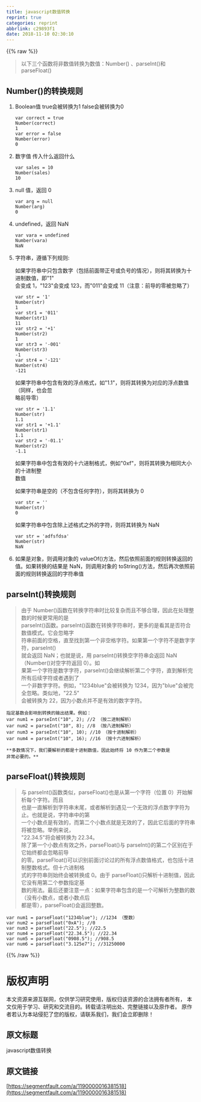 ```yaml
---
title: javascript数值转换
reprint: true
categories: reprint
abbrlink: c29893f1
date: 2018-11-10 02:30:10
---
```


{{% raw %}}
<blockquote>&#x4EE5;&#x4E0B;&#x4E09;&#x4E2A;&#x51FD;&#x6570;&#x5C06;&#x975E;&#x6570;&#x503C;&#x8F6C;&#x6362;&#x4E3A;&#x6570;&#x503C;&#xFF1A;Number() &#x3001;parseInt()&#x548C; parseFloat()</blockquote><h2 id="articleHeader0">Number()&#x7684;&#x8F6C;&#x6362;&#x89C4;&#x5219;</h2><ol><li><p>Boolean&#x503C; true&#x4F1A;&#x88AB;&#x8F6C;&#x6362;&#x4E3A;1 false&#x4F1A;&#x88AB;&#x8F6C;&#x6362;&#x4E3A;0</p><div class="widget-codetool" style="display:none"><div class="widget-codetool--inner"><span class="selectCode code-tool" data-toggle="tooltip" data-placement="top" title="" data-original-title="&#x5168;&#x9009;"></span> <span type="button" class="copyCode code-tool" data-toggle="tooltip" data-placement="top" data-clipboard-text="var correct = true
Number(correct)
1
var error = false
Number(error)
0" title="" data-original-title="&#x590D;&#x5236;"></span> <span type="button" class="saveToNote code-tool" data-toggle="tooltip" data-placement="top" title="" data-original-title="&#x653E;&#x8FDB;&#x7B14;&#x8BB0;"></span></div></div><pre class="hljs stylus"><code><span class="hljs-selector-tag">var</span> correct = true
<span class="hljs-function"><span class="hljs-title">Number</span><span class="hljs-params">(correct)</span></span>
<span class="hljs-number">1</span>
<span class="hljs-selector-tag">var</span> error = false
<span class="hljs-function"><span class="hljs-title">Number</span><span class="hljs-params">(error)</span></span>
<span class="hljs-number">0</span></code></pre></li><li><p>&#x6570;&#x5B57;&#x503C; &#x4F20;&#x5165;&#x4EC0;&#x4E48;&#x8FD4;&#x56DE;&#x4EC0;&#x4E48;</p><div class="widget-codetool" style="display:none"><div class="widget-codetool--inner"><span class="selectCode code-tool" data-toggle="tooltip" data-placement="top" title="" data-original-title="&#x5168;&#x9009;"></span> <span type="button" class="copyCode code-tool" data-toggle="tooltip" data-placement="top" data-clipboard-text="var sales = 10
Number(sales)
10" title="" data-original-title="&#x590D;&#x5236;"></span> <span type="button" class="saveToNote code-tool" data-toggle="tooltip" data-placement="top" title="" data-original-title="&#x653E;&#x8FDB;&#x7B14;&#x8BB0;"></span></div></div><pre class="hljs stylus"><code><span class="hljs-selector-tag">var</span> sales = <span class="hljs-number">10</span>
<span class="hljs-function"><span class="hljs-title">Number</span><span class="hljs-params">(sales)</span></span>
<span class="hljs-number">10</span></code></pre></li><li><p>null &#x503C;&#xFF0C;&#x8FD4;&#x56DE; 0</p><div class="widget-codetool" style="display:none"><div class="widget-codetool--inner"><span class="selectCode code-tool" data-toggle="tooltip" data-placement="top" title="" data-original-title="&#x5168;&#x9009;"></span> <span type="button" class="copyCode code-tool" data-toggle="tooltip" data-placement="top" data-clipboard-text="var arg = null
Number(arg)
0" title="" data-original-title="&#x590D;&#x5236;"></span> <span type="button" class="saveToNote code-tool" data-toggle="tooltip" data-placement="top" title="" data-original-title="&#x653E;&#x8FDB;&#x7B14;&#x8BB0;"></span></div></div><pre class="hljs stylus"><code><span class="hljs-selector-tag">var</span> arg = null
<span class="hljs-function"><span class="hljs-title">Number</span><span class="hljs-params">(arg)</span></span>
<span class="hljs-number">0</span></code></pre></li><li><p>undefined&#xFF0C;&#x8FD4;&#x56DE; NaN</p><div class="widget-codetool" style="display:none"><div class="widget-codetool--inner"><span class="selectCode code-tool" data-toggle="tooltip" data-placement="top" title="" data-original-title="&#x5168;&#x9009;"></span> <span type="button" class="copyCode code-tool" data-toggle="tooltip" data-placement="top" data-clipboard-text="var vara = undefined
Number(vara)
NaN" title="" data-original-title="&#x590D;&#x5236;"></span> <span type="button" class="saveToNote code-tool" data-toggle="tooltip" data-placement="top" title="" data-original-title="&#x653E;&#x8FDB;&#x7B14;&#x8BB0;"></span></div></div><pre class="hljs stylus"><code><span class="hljs-selector-tag">var</span> vara = undefined
<span class="hljs-function"><span class="hljs-title">Number</span><span class="hljs-params">(vara)</span></span>
NaN</code></pre></li><li><p>&#x5B57;&#x7B26;&#x4E32;&#xFF0C;&#x9075;&#x5FAA;&#x4E0B;&#x5217;&#x89C4;&#x5219;:</p><p>&#x5982;&#x679C;&#x5B57;&#x7B26;&#x4E32;&#x4E2D;&#x53EA;&#x5305;&#x542B;&#x6570;&#x5B57;&#xFF08;&#x5305;&#x62EC;&#x524D;&#x9762;&#x5E26;&#x6B63;&#x53F7;&#x6216;&#x8D1F;&#x53F7;&#x7684;&#x60C5;&#x51B5;&#xFF09;&#xFF0C;&#x5219;&#x5C06;&#x5176;&#x8F6C;&#x6362;&#x4E3A;&#x5341;&#x8FDB;&#x5236;&#x6570;&#x503C;&#xFF0C;&#x5373;&quot;1&quot;<br>&#x4F1A;&#x53D8;&#x6210; 1&#xFF0C;&quot;123&quot;&#x4F1A;&#x53D8;&#x6210; 123&#xFF0C;&#x800C;&quot;011&quot;&#x4F1A;&#x53D8;&#x6210; 11&#xFF08;&#x6CE8;&#x610F;&#xFF1A;&#x524D;&#x5BFC;&#x7684;&#x96F6;&#x88AB;&#x5FFD;&#x7565;&#x4E86;&#xFF09;</p><div class="widget-codetool" style="display:none"><div class="widget-codetool--inner"><span class="selectCode code-tool" data-toggle="tooltip" data-placement="top" title="" data-original-title="&#x5168;&#x9009;"></span> <span type="button" class="copyCode code-tool" data-toggle="tooltip" data-placement="top" data-clipboard-text="var str = &apos;1&apos;
Number(str)
1
var str1 = &apos;011&apos;
Number(str1)
11
var str2 = &apos;+1&apos;
Number(str2)
1
var str3 = &apos;-001&apos;
Number(str3)
-1
var str4 = &apos;-121&apos;
Number(str4)
-121" title="" data-original-title="&#x590D;&#x5236;"></span> <span type="button" class="saveToNote code-tool" data-toggle="tooltip" data-placement="top" title="" data-original-title="&#x653E;&#x8FDB;&#x7B14;&#x8BB0;"></span></div></div><pre class="hljs stylus"><code><span class="hljs-selector-tag">var</span> str = <span class="hljs-string">&apos;1&apos;</span>
<span class="hljs-function"><span class="hljs-title">Number</span><span class="hljs-params">(str)</span></span>
<span class="hljs-number">1</span>
<span class="hljs-selector-tag">var</span> str1 = <span class="hljs-string">&apos;011&apos;</span>
<span class="hljs-function"><span class="hljs-title">Number</span><span class="hljs-params">(str1)</span></span>
<span class="hljs-number">11</span>
<span class="hljs-selector-tag">var</span> str2 = <span class="hljs-string">&apos;+1&apos;</span>
<span class="hljs-function"><span class="hljs-title">Number</span><span class="hljs-params">(str2)</span></span>
<span class="hljs-number">1</span>
<span class="hljs-selector-tag">var</span> str3 = <span class="hljs-string">&apos;-001&apos;</span>
<span class="hljs-function"><span class="hljs-title">Number</span><span class="hljs-params">(str3)</span></span>
-<span class="hljs-number">1</span>
<span class="hljs-selector-tag">var</span> str4 = <span class="hljs-string">&apos;-121&apos;</span>
<span class="hljs-function"><span class="hljs-title">Number</span><span class="hljs-params">(str4)</span></span>
-<span class="hljs-number">121</span></code></pre><p>&#x5982;&#x679C;&#x5B57;&#x7B26;&#x4E32;&#x4E2D;&#x5305;&#x542B;&#x6709;&#x6548;&#x7684;&#x6D6E;&#x70B9;&#x683C;&#x5F0F;&#xFF0C;&#x5982;&quot;1.1&quot;&#xFF0C;&#x5219;&#x5C06;&#x5176;&#x8F6C;&#x6362;&#x4E3A;&#x5BF9;&#x5E94;&#x7684;&#x6D6E;&#x70B9;&#x6570;&#x503C;&#xFF08;&#x540C;&#x6837;&#xFF0C;&#x4E5F;&#x4F1A;&#x5FFD;<br>&#x7565;&#x524D;&#x5BFC;&#x96F6;&#xFF09;</p><div class="widget-codetool" style="display:none"><div class="widget-codetool--inner"><span class="selectCode code-tool" data-toggle="tooltip" data-placement="top" title="" data-original-title="&#x5168;&#x9009;"></span> <span type="button" class="copyCode code-tool" data-toggle="tooltip" data-placement="top" data-clipboard-text="var str = &apos;1.1&apos;
Number(str)
1.1
var str1 = &apos;+1.1&apos;
Number(str1)
1.1
var str2 = &apos;-01.1&apos;
Number(str2)
-1.1" title="" data-original-title="&#x590D;&#x5236;"></span> <span type="button" class="saveToNote code-tool" data-toggle="tooltip" data-placement="top" title="" data-original-title="&#x653E;&#x8FDB;&#x7B14;&#x8BB0;"></span></div></div><pre class="hljs stylus"><code><span class="hljs-selector-tag">var</span> str = <span class="hljs-string">&apos;1.1&apos;</span>
<span class="hljs-function"><span class="hljs-title">Number</span><span class="hljs-params">(str)</span></span>
<span class="hljs-number">1.1</span>
<span class="hljs-selector-tag">var</span> str1 = <span class="hljs-string">&apos;+1.1&apos;</span>
<span class="hljs-function"><span class="hljs-title">Number</span><span class="hljs-params">(str1)</span></span>
<span class="hljs-number">1.1</span>
<span class="hljs-selector-tag">var</span> str2 = <span class="hljs-string">&apos;-01.1&apos;</span>
<span class="hljs-function"><span class="hljs-title">Number</span><span class="hljs-params">(str2)</span></span>
-<span class="hljs-number">1.1</span></code></pre><p>&#x5982;&#x679C;&#x5B57;&#x7B26;&#x4E32;&#x4E2D;&#x5305;&#x542B;&#x6709;&#x6548;&#x7684;&#x5341;&#x516D;&#x8FDB;&#x5236;&#x683C;&#x5F0F;&#xFF0C;&#x4F8B;&#x5982;&quot;0xf&quot;&#xFF0C;&#x5219;&#x5C06;&#x5176;&#x8F6C;&#x6362;&#x4E3A;&#x76F8;&#x540C;&#x5927;&#x5C0F;&#x7684;&#x5341;&#x8FDB;&#x5236;&#x6574;<br>&#x6570;&#x503C;</p><p>&#x5982;&#x679C;&#x5B57;&#x7B26;&#x4E32;&#x662F;&#x7A7A;&#x7684;&#xFF08;&#x4E0D;&#x5305;&#x542B;&#x4EFB;&#x4F55;&#x5B57;&#x7B26;&#xFF09;&#xFF0C;&#x5219;&#x5C06;&#x5176;&#x8F6C;&#x6362;&#x4E3A; 0</p><div class="widget-codetool" style="display:none"><div class="widget-codetool--inner"><span class="selectCode code-tool" data-toggle="tooltip" data-placement="top" title="" data-original-title="&#x5168;&#x9009;"></span> <span type="button" class="copyCode code-tool" data-toggle="tooltip" data-placement="top" data-clipboard-text="var str = &apos;&apos;
Number(str)
0" title="" data-original-title="&#x590D;&#x5236;"></span> <span type="button" class="saveToNote code-tool" data-toggle="tooltip" data-placement="top" title="" data-original-title="&#x653E;&#x8FDB;&#x7B14;&#x8BB0;"></span></div></div><pre class="hljs stylus"><code><span class="hljs-selector-tag">var</span> str = <span class="hljs-string">&apos;&apos;</span>
<span class="hljs-function"><span class="hljs-title">Number</span><span class="hljs-params">(str)</span></span>
<span class="hljs-number">0</span></code></pre><p>&#x5982;&#x679C;&#x5B57;&#x7B26;&#x4E32;&#x4E2D;&#x5305;&#x542B;&#x9664;&#x4E0A;&#x8FF0;&#x683C;&#x5F0F;&#x4E4B;&#x5916;&#x7684;&#x5B57;&#x7B26;&#xFF0C;&#x5219;&#x5C06;&#x5176;&#x8F6C;&#x6362;&#x4E3A; NaN</p><div class="widget-codetool" style="display:none"><div class="widget-codetool--inner"><span class="selectCode code-tool" data-toggle="tooltip" data-placement="top" title="" data-original-title="&#x5168;&#x9009;"></span> <span type="button" class="copyCode code-tool" data-toggle="tooltip" data-placement="top" data-clipboard-text="var str = &apos;adfsfdsa&apos;
Number(str)
NaN" title="" data-original-title="&#x590D;&#x5236;"></span> <span type="button" class="saveToNote code-tool" data-toggle="tooltip" data-placement="top" title="" data-original-title="&#x653E;&#x8FDB;&#x7B14;&#x8BB0;"></span></div></div><pre class="hljs stylus"><code><span class="hljs-selector-tag">var</span> str = <span class="hljs-string">&apos;adfsfdsa&apos;</span>
<span class="hljs-function"><span class="hljs-title">Number</span><span class="hljs-params">(str)</span></span>
NaN</code></pre></li><li>&#x5982;&#x679C;&#x662F;&#x5BF9;&#x8C61;&#xFF0C;&#x5219;&#x8C03;&#x7528;&#x5BF9;&#x8C61;&#x7684; valueOf()&#x65B9;&#x6CD5;&#xFF0C;&#x7136;&#x540E;&#x4F9D;&#x7167;&#x524D;&#x9762;&#x7684;&#x89C4;&#x5219;&#x8F6C;&#x6362;&#x8FD4;&#x56DE;&#x7684;&#x503C;&#x3002;&#x5982;&#x679C;&#x8F6C;&#x6362;&#x7684;&#x7ED3;&#x679C;&#x662F; NaN&#xFF0C;&#x5219;&#x8C03;&#x7528;&#x5BF9;&#x8C61;&#x7684; toString()&#x65B9;&#x6CD5;&#xFF0C;&#x7136;&#x540E;&#x518D;&#x6B21;&#x4F9D;&#x7167;&#x524D;&#x9762;&#x7684;&#x89C4;&#x5219;&#x8F6C;&#x6362;&#x8FD4;&#x56DE;&#x7684;&#x5B57;&#x7B26;&#x4E32;&#x503C;</li></ol><h2 id="articleHeader1">parseInt()&#x8F6C;&#x6362;&#x89C4;&#x5219;</h2><blockquote>&#x7531;&#x4E8E; Number()&#x51FD;&#x6570;&#x5728;&#x8F6C;&#x6362;&#x5B57;&#x7B26;&#x4E32;&#x65F6;&#x6BD4;&#x8F83;&#x590D;&#x6742;&#x800C;&#x4E14;&#x4E0D;&#x591F;&#x5408;&#x7406;&#xFF0C;&#x56E0;&#x6B64;&#x5728;&#x5904;&#x7406;&#x6574;&#x6570;&#x7684;&#x65F6;&#x5019;&#x66F4;&#x5E38;&#x7528;&#x7684;&#x662F;<br>parseInt()&#x51FD;&#x6570;&#x3002;parseInt()&#x51FD;&#x6570;&#x5728;&#x8F6C;&#x6362;&#x5B57;&#x7B26;&#x4E32;&#x65F6;&#xFF0C;&#x66F4;&#x591A;&#x7684;&#x662F;&#x770B;&#x5176;&#x662F;&#x5426;&#x7B26;&#x5408;&#x6570;&#x503C;&#x6A21;&#x5F0F;&#x3002;&#x5B83;&#x4F1A;&#x5FFD;&#x7565;&#x5B57;<br>&#x7B26;&#x4E32;&#x524D;&#x9762;&#x7684;&#x7A7A;&#x683C;&#xFF0C;&#x76F4;&#x81F3;&#x627E;&#x5230;&#x7B2C;&#x4E00;&#x4E2A;&#x975E;&#x7A7A;&#x683C;&#x5B57;&#x7B26;&#x3002;&#x5982;&#x679C;&#x7B2C;&#x4E00;&#x4E2A;&#x5B57;&#x7B26;&#x4E0D;&#x662F;&#x6570;&#x5B57;&#x5B57;&#x7B26;&#xFF0C;parseInt()<br>&#x5C31;&#x4F1A;&#x8FD4;&#x56DE; NaN&#xFF1B;&#x4E5F;&#x5C31;&#x662F;&#x8BF4;&#xFF0C;&#x7528; parseInt()&#x8F6C;&#x6362;&#x7A7A;&#x5B57;&#x7B26;&#x4E32;&#x4F1A;&#x8FD4;&#x56DE; NaN&#xFF08;Number()&#x5BF9;&#x7A7A;&#x5B57;&#x7B26;&#x8FD4;&#x56DE; 0&#xFF09;&#x3002;&#x5982;<br>&#x679C;&#x7B2C;&#x4E00;&#x4E2A;&#x5B57;&#x7B26;&#x662F;&#x6570;&#x5B57;&#x5B57;&#x7B26;&#xFF0C;parseInt()&#x4F1A;&#x7EE7;&#x7EED;&#x89E3;&#x6790;&#x7B2C;&#x4E8C;&#x4E2A;&#x5B57;&#x7B26;&#xFF0C;&#x76F4;&#x5230;&#x89E3;&#x6790;&#x5B8C;&#x6240;&#x6709;&#x540E;&#x7EED;&#x5B57;&#x7B26;&#x6216;&#x8005;&#x9047;&#x5230;&#x4E86;<br>&#x4E00;&#x4E2A;&#x975E;&#x6570;&#x5B57;&#x5B57;&#x7B26;&#x3002;&#x4F8B;&#x5982;&#xFF0C;&quot;1234blue&quot;&#x4F1A;&#x88AB;&#x8F6C;&#x6362;&#x4E3A; 1234&#xFF0C;&#x56E0;&#x4E3A;&quot;blue&quot;&#x4F1A;&#x88AB;&#x5B8C;&#x5168;&#x5FFD;&#x7565;&#x3002;&#x7C7B;&#x4F3C;&#x5730;&#xFF0C;&quot;22.5&quot;<br>&#x4F1A;&#x88AB;&#x8F6C;&#x6362;&#x4E3A; 22&#xFF0C;&#x56E0;&#x4E3A;&#x5C0F;&#x6570;&#x70B9;&#x5E76;&#x4E0D;&#x662F;&#x6709;&#x6548;&#x7684;&#x6570;&#x5B57;&#x5B57;&#x7B26;&#x3002;</blockquote><div class="widget-codetool" style="display:none"><div class="widget-codetool--inner"><span class="selectCode code-tool" data-toggle="tooltip" data-placement="top" title="" data-original-title="&#x5168;&#x9009;"></span> <span type="button" class="copyCode code-tool" data-toggle="tooltip" data-placement="top" data-clipboard-text="&#x6307;&#x5B9A;&#x57FA;&#x6570;&#x4F1A;&#x5F71;&#x54CD;&#x5230;&#x8F6C;&#x6362;&#x7684;&#x8F93;&#x51FA;&#x7ED3;&#x679C;&#x3002;&#x4F8B;&#x5982;&#xFF1A;
var num1 = parseInt(&quot;10&quot;, 2); //2 &#xFF08;&#x6309;&#x4E8C;&#x8FDB;&#x5236;&#x89E3;&#x6790;&#xFF09;
var num2 = parseInt(&quot;10&quot;, 8); //8 &#xFF08;&#x6309;&#x516B;&#x8FDB;&#x5236;&#x89E3;&#x6790;&#xFF09;
var num3 = parseInt(&quot;10&quot;, 10); //10 &#xFF08;&#x6309;&#x5341;&#x8FDB;&#x5236;&#x89E3;&#x6790;&#xFF09;
var num4 = parseInt(&quot;10&quot;, 16); //16 &#xFF08;&#x6309;&#x5341;&#x516D;&#x8FDB;&#x5236;&#x89E3;&#x6790;&#xFF09;" title="" data-original-title="&#x590D;&#x5236;"></span> <span type="button" class="saveToNote code-tool" data-toggle="tooltip" data-placement="top" title="" data-original-title="&#x653E;&#x8FDB;&#x7B14;&#x8BB0;"></span></div></div><pre class="hljs javascript"><code>&#x6307;&#x5B9A;&#x57FA;&#x6570;&#x4F1A;&#x5F71;&#x54CD;&#x5230;&#x8F6C;&#x6362;&#x7684;&#x8F93;&#x51FA;&#x7ED3;&#x679C;&#x3002;&#x4F8B;&#x5982;&#xFF1A;
<span class="hljs-keyword">var</span> num1 = <span class="hljs-built_in">parseInt</span>(<span class="hljs-string">&quot;10&quot;</span>, <span class="hljs-number">2</span>); <span class="hljs-comment">//2 &#xFF08;&#x6309;&#x4E8C;&#x8FDB;&#x5236;&#x89E3;&#x6790;&#xFF09;</span>
<span class="hljs-keyword">var</span> num2 = <span class="hljs-built_in">parseInt</span>(<span class="hljs-string">&quot;10&quot;</span>, <span class="hljs-number">8</span>); <span class="hljs-comment">//8 &#xFF08;&#x6309;&#x516B;&#x8FDB;&#x5236;&#x89E3;&#x6790;&#xFF09;</span>
<span class="hljs-keyword">var</span> num3 = <span class="hljs-built_in">parseInt</span>(<span class="hljs-string">&quot;10&quot;</span>, <span class="hljs-number">10</span>); <span class="hljs-comment">//10 &#xFF08;&#x6309;&#x5341;&#x8FDB;&#x5236;&#x89E3;&#x6790;&#xFF09;</span>
<span class="hljs-keyword">var</span> num4 = <span class="hljs-built_in">parseInt</span>(<span class="hljs-string">&quot;10&quot;</span>, <span class="hljs-number">16</span>); <span class="hljs-comment">//16 &#xFF08;&#x6309;&#x5341;&#x516D;&#x8FDB;&#x5236;&#x89E3;&#x6790;&#xFF09;</span></code></pre><div class="widget-codetool" style="display:none"><div class="widget-codetool--inner"><span class="selectCode code-tool" data-toggle="tooltip" data-placement="top" title="" data-original-title="&#x5168;&#x9009;"></span> <span type="button" class="copyCode code-tool" data-toggle="tooltip" data-placement="top" data-clipboard-text="**&#x591A;&#x6570;&#x60C5;&#x51B5;&#x4E0B;&#xFF0C;&#x6211;&#x4EEC;&#x8981;&#x89E3;&#x6790;&#x7684;&#x90FD;&#x662F;&#x5341;&#x8FDB;&#x5236;&#x6570;&#x503C;&#xFF0C;&#x56E0;&#x6B64;&#x59CB;&#x7EC8;&#x5C06; 10 &#x4F5C;&#x4E3A;&#x7B2C;&#x4E8C;&#x4E2A;&#x53C2;&#x6570;&#x662F;
&#x975E;&#x5E38;&#x5FC5;&#x8981;&#x7684;&#x3002;**" title="" data-original-title="&#x590D;&#x5236;"></span> <span type="button" class="saveToNote code-tool" data-toggle="tooltip" data-placement="top" title="" data-original-title="&#x653E;&#x8FDB;&#x7B14;&#x8BB0;"></span></div></div><pre class="hljs asciidoc"><code>*<span class="hljs-strong">*&#x591A;&#x6570;&#x60C5;&#x51B5;&#x4E0B;&#xFF0C;&#x6211;&#x4EEC;&#x8981;&#x89E3;&#x6790;&#x7684;&#x90FD;&#x662F;&#x5341;&#x8FDB;&#x5236;&#x6570;&#x503C;&#xFF0C;&#x56E0;&#x6B64;&#x59CB;&#x7EC8;&#x5C06; 10 &#x4F5C;&#x4E3A;&#x7B2C;&#x4E8C;&#x4E2A;&#x53C2;&#x6570;&#x662F;
&#x975E;&#x5E38;&#x5FC5;&#x8981;&#x7684;&#x3002;*</span><span class="hljs-strong">*</span></code></pre><h2 id="articleHeader2">parseFloat()&#x8F6C;&#x6362;&#x89C4;&#x5219;</h2><blockquote>&#x4E0E; parseInt()&#x51FD;&#x6570;&#x7C7B;&#x4F3C;&#xFF0C;parseFloat()&#x4E5F;&#x662F;&#x4ECE;&#x7B2C;&#x4E00;&#x4E2A;&#x5B57;&#x7B26;&#xFF08;&#x4F4D;&#x7F6E; 0&#xFF09;&#x5F00;&#x59CB;&#x89E3;&#x6790;&#x6BCF;&#x4E2A;&#x5B57;&#x7B26;&#x3002;&#x800C;&#x4E14;<br>&#x4E5F;&#x662F;&#x4E00;&#x76F4;&#x89E3;&#x6790;&#x5230;&#x5B57;&#x7B26;&#x4E32;&#x672B;&#x5C3E;&#xFF0C;&#x6216;&#x8005;&#x89E3;&#x6790;&#x5230;&#x9047;&#x89C1;&#x4E00;&#x4E2A;&#x65E0;&#x6548;&#x7684;&#x6D6E;&#x70B9;&#x6570;&#x5B57;&#x5B57;&#x7B26;&#x4E3A;&#x6B62;&#x3002;&#x4E5F;&#x5C31;&#x662F;&#x8BF4;&#xFF0C;&#x5B57;&#x7B26;&#x4E32;&#x4E2D;&#x7684;&#x7B2C;<br>&#x4E00;&#x4E2A;&#x5C0F;&#x6570;&#x70B9;&#x662F;&#x6709;&#x6548;&#x7684;&#xFF0C;&#x800C;&#x7B2C;&#x4E8C;&#x4E2A;&#x5C0F;&#x6570;&#x70B9;&#x5C31;&#x662F;&#x65E0;&#x6548;&#x7684;&#x4E86;&#xFF0C;&#x56E0;&#x6B64;&#x5B83;&#x540E;&#x9762;&#x7684;&#x5B57;&#x7B26;&#x4E32;&#x5C06;&#x88AB;&#x5FFD;&#x7565;&#x3002;&#x4E3E;&#x4F8B;&#x6765;&#x8BF4;&#xFF0C;<br>&quot;22.34.5&quot;&#x5C06;&#x4F1A;&#x88AB;&#x8F6C;&#x6362;&#x4E3A; 22.34&#x3002;<br>&#x9664;&#x4E86;&#x7B2C;&#x4E00;&#x4E2A;&#x5C0F;&#x6570;&#x70B9;&#x6709;&#x6548;&#x4E4B;&#x5916;&#xFF0C;parseFloat()&#x4E0E; parseInt()&#x7684;&#x7B2C;&#x4E8C;&#x4E2A;&#x533A;&#x522B;&#x5728;&#x4E8E;&#x5B83;&#x59CB;&#x7EC8;&#x90FD;&#x4F1A;&#x5FFD;&#x7565;&#x524D;&#x5BFC;<br>&#x7684;&#x96F6;&#x3002;parseFloat()&#x53EF;&#x4EE5;&#x8BC6;&#x522B;&#x524D;&#x9762;&#x8BA8;&#x8BBA;&#x8FC7;&#x7684;&#x6240;&#x6709;&#x6D6E;&#x70B9;&#x6570;&#x503C;&#x683C;&#x5F0F;&#xFF0C;&#x4E5F;&#x5305;&#x62EC;&#x5341;&#x8FDB;&#x5236;&#x6574;&#x6570;&#x683C;&#x5F0F;&#x3002;&#x4F46;&#x5341;&#x516D;&#x8FDB;&#x5236;&#x683C;<br>&#x5F0F;&#x7684;&#x5B57;&#x7B26;&#x4E32;&#x5219;&#x59CB;&#x7EC8;&#x4F1A;&#x88AB;&#x8F6C;&#x6362;&#x6210; 0&#x3002;&#x7531;&#x4E8E; parseFloat()&#x53EA;&#x89E3;&#x6790;&#x5341;&#x8FDB;&#x5236;&#x503C;&#xFF0C;&#x56E0;&#x6B64;&#x5B83;&#x6CA1;&#x6709;&#x7528;&#x7B2C;&#x4E8C;&#x4E2A;&#x53C2;&#x6570;&#x6307;&#x5B9A;&#x57FA;<br>&#x6570;&#x7684;&#x7528;&#x6CD5;&#x3002;&#x6700;&#x540E;&#x8FD8;&#x8981;&#x6CE8;&#x610F;&#x4E00;&#x70B9;&#xFF1A;&#x5982;&#x679C;&#x5B57;&#x7B26;&#x4E32;&#x5305;&#x542B;&#x7684;&#x662F;&#x4E00;&#x4E2A;&#x53EF;&#x89E3;&#x6790;&#x4E3A;&#x6574;&#x6570;&#x7684;&#x6570;&#xFF08;&#x6CA1;&#x6709;&#x5C0F;&#x6570;&#x70B9;&#xFF0C;&#x6216;&#x8005;&#x5C0F;&#x6570;&#x70B9;&#x540E;<br>&#x90FD;&#x662F;&#x96F6;&#xFF09;&#xFF0C;parseFloat()&#x4F1A;&#x8FD4;&#x56DE;&#x6574;&#x6570;&#x3002;</blockquote><div class="widget-codetool" style="display:none"><div class="widget-codetool--inner"><span class="selectCode code-tool" data-toggle="tooltip" data-placement="top" title="" data-original-title="&#x5168;&#x9009;"></span> <span type="button" class="copyCode code-tool" data-toggle="tooltip" data-placement="top" data-clipboard-text="var num1 = parseFloat(&quot;1234blue&quot;); //1234 &#xFF08;&#x6574;&#x6570;&#xFF09;
var num2 = parseFloat(&quot;0xA&quot;); //0 
var num3 = parseFloat(&quot;22.5&quot;); //22.5 
var num4 = parseFloat(&quot;22.34.5&quot;); //22.34 
var num5 = parseFloat(&quot;0908.5&quot;); //908.5 
var num6 = parseFloat(&quot;3.125e7&quot;); //31250000 " title="" data-original-title="&#x590D;&#x5236;"></span> <span type="button" class="saveToNote code-tool" data-toggle="tooltip" data-placement="top" title="" data-original-title="&#x653E;&#x8FDB;&#x7B14;&#x8BB0;"></span></div></div><pre class="hljs javascript"><code><span class="hljs-keyword">var</span> num1 = <span class="hljs-built_in">parseFloat</span>(<span class="hljs-string">&quot;1234blue&quot;</span>); <span class="hljs-comment">//1234 &#xFF08;&#x6574;&#x6570;&#xFF09;</span>
<span class="hljs-keyword">var</span> num2 = <span class="hljs-built_in">parseFloat</span>(<span class="hljs-string">&quot;0xA&quot;</span>); <span class="hljs-comment">//0 </span>
<span class="hljs-keyword">var</span> num3 = <span class="hljs-built_in">parseFloat</span>(<span class="hljs-string">&quot;22.5&quot;</span>); <span class="hljs-comment">//22.5 </span>
<span class="hljs-keyword">var</span> num4 = <span class="hljs-built_in">parseFloat</span>(<span class="hljs-string">&quot;22.34.5&quot;</span>); <span class="hljs-comment">//22.34 </span>
<span class="hljs-keyword">var</span> num5 = <span class="hljs-built_in">parseFloat</span>(<span class="hljs-string">&quot;0908.5&quot;</span>); <span class="hljs-comment">//908.5 </span>
<span class="hljs-keyword">var</span> num6 = <span class="hljs-built_in">parseFloat</span>(<span class="hljs-string">&quot;3.125e7&quot;</span>); <span class="hljs-comment">//31250000 </span></code></pre>
{{% /raw %}}

# 版权声明
本文资源来源互联网，仅供学习研究使用，版权归该资源的合法拥有者所有，
本文仅用于学习、研究和交流目的。转载请注明出处、完整链接以及原作者。
原作者若认为本站侵犯了您的版权，请联系我们，我们会立即删除！

## 原文标题
javascript数值转换

## 原文链接
[https://segmentfault.com/a/1190000016381518](https://segmentfault.com/a/1190000016381518)

